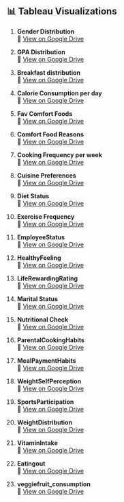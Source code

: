 ## 📊 Tableau Visualizations

1. **Gender Distribution**  
   🔗 [View on Google Drive](https://drive.google.com/file/d/1FLwNtVuT6CZmYDna4JpQWjiQoYeYaVV9/view?usp=drive_link)

2. **GPA Distribution**  
   🔗 [View on Google Drive](https://drive.google.com/your-bubble-chart-link)

3. **Breakfast distribution**  
   🔗 [View on Google Drive](https://drive.google.com/file/d/13oVCZTFbiAGNsO7smOtuh0oGp4Q4Tlo9/view?usp=drive_link)
   
4. **Calorie Consumption per day**  
   🔗 [View on Google Drive](https://drive.google.com/file/d/1BoQ5u81K2LMO-4_e32gcIGTjudgyRylZ/view?usp=drive_link)

5. **Fav Comfort Foods**  
   🔗 [View on Google Drive](https://drive.google.com/file/d/19Bgq6s3pMtT45gCyWm8yDR47maDexewQ/view?usp=drive_link)

6. **Comfort Food Reasons**  
   🔗 [View on Google Drive](https://drive.google.com/file/d/1h2FiYw3vD_-3JkedBAvsTffWTpFeI9R1/view?usp=drive_link)

7. **Cooking Frequency per week**  
   🔗 [View on Google Drive](https://drive.google.com/file/d/1eEWeMcLqGDHLGVxa11xdSrNXuSkUiP0W/view?usp=drive_link)

8. **Cuisine Preferences**  
   🔗 [View on Google Drive](https://drive.google.com/file/d/1cVmo7u1e5HQ9Pn5ERLcJH1edYMi0O8Kq/view?usp=drive_link)

9. **Diet Status**  
   🔗 [View on Google Drive](https://drive.google.com/file/d/1x7hUHVVL7rF8QKi0E3Cgonuf6BNsG8_b/view?usp=drive_link)
   
10. **Exercise Frequency**  
   🔗 [View on Google Drive](https://drive.google.com/file/d/1qv_C7-7EMNj46aUNWNw79hTgnxCq7Aop/view?usp=drive_link)

11. **EmployeeStatus**  
   🔗 [View on Google Drive](https://drive.google.com/file/d/1nMvu-fOji_b5upT4JScXF0Q6U8hWQJpw/view?usp=drive_link)

12. **HealthyFeeling**  
   🔗 [View on Google Drive](https://drive.google.com/file/d/1Ba2N6KY6kmdRowrFU8lU9WhHaExrKMbO/view?usp=drive_link)

13. **LifeRewardingRating**  
   🔗 [View on Google Drive](https://drive.google.com/file/d/1Heu66luzmzqOmL5fxdL1_BFwVG4odxg2/view?usp=drive_link)

14. **Marital Status**  
   🔗 [View on Google Drive](https://drive.google.com/file/d/1DYIj_Mf0NkYuLogP1sHpNwFwyjvxy11o/view?usp=drive_link)

15. **Nutritional Check**  
   🔗 [View on Google Drive](https://drive.google.com/file/d/1Pzw7LJT0U2KrTRbVUIQBoqgHBRXHtE17/view?usp=drive_link)

16. **ParentalCookingHabits**  
   🔗 [View on Google Drive](https://drive.google.com/file/d/1uFcMmI_xSlHMaHFa4dTffxd6zV9HPJuM/view?usp=drive_link)
   
17. **MealPaymentHabits**  
   🔗 [View on Google Drive](https://drive.google.com/file/d/1CYNK_k4SuDXBIpQ91meP8R7JT4q559SV/view?usp=drive_link)

18. **WeightSelfPerception**  
   🔗 [View on Google Drive](https://drive.google.com/file/d/1ACfv5_rBDtS33LO6oTZBVa4ENWXozHry/view?usp=drive_link)

19. **SportsParticipation**  
   🔗 [View on Google Drive](https://drive.google.com/file/d/1Xh2o-Ja5qNCfQqSUpFPZEdivsk6EZ0Hk/view?usp=drive_link)

20. **WeightDistribution**  
   🔗 [View on Google Drive](https://drive.google.com/file/d/1oDFbRE_bXVK_43pOY8B-5nnd_H9u_7rn/view?usp=drive_link)
   
21. **VitaminIntake**  
   🔗 [View on Google Drive](https://drive.google.com/file/d/1ytEOuyaiyxrxOIfEnfUOqoKdd2TKS4dy/view?usp=drive_link)

22. **Eatingout**  
   🔗 [View on Google Drive](https://drive.google.com/file/d/1TGFrCNai5Rg3grarGpB40N8Ub4Qdqbsk/view?usp=drive_link)

23. **veggiefruit_consumption**  
   🔗 [View on Google Drive](https://drive.google.com/file/d/1US-tT_EMJL7mxVDiyaWHYI3thX_vHBwy/view?usp=drive_link)
